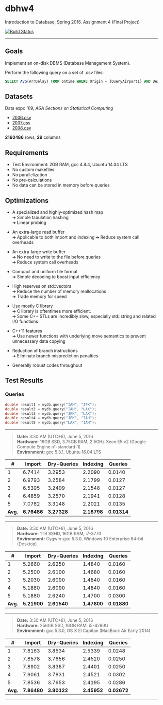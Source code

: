 # dbhw4

Introduction to Database, Spring 2016. Assignment 4 (Final Project)

[![Build Status](https://travis-ci.com/lnishan/dbhw4.svg?token=zyWYRz96q11zafMJcoGG&branch=master)](https://travis-ci.com/lnishan/dbhw4)

---


## Goals

Implement an on-disk DBMS (Database Management System).

Perform the following query on a set of .csv files:

```SQL
SELECT AVG(ArrDelay) FROM ontime WHERE Origin = {QueryAirport1} AND Dest = {QueryAirport2};
```


## Datasets

Data expo '09, *ASA Sections on Statistical Computing* 

* [2006.csv](http://stat-computing.org/dataexpo/2009/2006.csv.bz2)  
* [2007.csv](http://stat-computing.org/dataexpo/2009/2007.csv.bz2)  
* [2008.csv](http://stat-computing.org/dataexpo/2009/2008.csv.bz2)

**2160486** rows, **29** columns


## Requirements

* Test Environment: 2GB RAM, gcc 4.8.4, Ubuntu 14.04 LTS
* No custom makefiles
* No parallelization
* No pre-calculations
* No data can be stored in memory before queries


## Optimizations

* A specialized and highly-optimized hash map  
➔ Simple tabulation hashing  
➔ Linear probing  

* An extra-large read buffer  
➔ Applicable to both import and indexing
➔ Reduce system call overheads

* An extra-large write buffer  
➔ No need to write to the file before queries  
➔ Reduce system call overheads

* Compact and uniform file format  
➔ Simple decoding to boost input efficiency  

* High reserves on std::vectors  
➔ Reduce the number of memory reallocations  
➔ Trade memory for speed  

* Use mostly C library  
➔ C library is oftentimes more efficient.  
➔ Some C++ STLs are incredibly slow, especially std::string and related I/O functions

* C++11 features  
➔ Use newer functions with underlying move semantics to prevent unnecessary data copying  

* Reduction of branch instructions  
➔ Eliminate branch misprediction penalties  

* Generally robust codes throughout


## Test Results

### Queries

```cpp
double result1 = mydb.query("IAH", "JFK");
double result2 = mydb.query("IAH", "LAX");
double result3 = mydb.query("JFK", "LAX");
double result4 = mydb.query("JFK", "IAH");
double result5 = mydb.query("LAX", "IAH");
```

---

> **Date:** 3:30 AM (UTC+8), June 5, 2016  
> **Hardware:** 16GB SSD, 3.75GB RAM, 2.5GHz Xeon E5 v2 (Google Compute Engine n1-standard-1)  
> **Environment:** gcc 5.3.1, Ubuntu 16.04 LTS

| # | Import | Dry-Queries | Indexing | Queries |
| --- | --- | --- | --- | --- |
| 1 | 6.7414 | 3.2953 | 2.2090 | 0.0140 |
| 2 | 6.9793 | 3.2584 | 2.1799 | 0.0127 |
| 3 | 6.5395 | 3.2409 | 2.1548 | 0.0127 |
| 4 | 6.4859 | 3.2570 | 2.1941 | 0.0128 |
| 5 | 7.0782 | 3.3148 | 2.2021 | 0.0135 |
| **Avg.** | **6.76486** | **3.27328** | **2.18798** | **0.01314** |

---

> **Date:** 3:30 AM (UTC+8), June 5, 2016  
> **Hardware:** 1TB SSHD, 16GB RAM, i7-3770  
> **Environment:** Cygwin-gcc 5.3.0, Windows 10 Enterprise 64-bit (Desktop)

| # | Import | Dry-Queries | Indexing | Queries |
| --- | --- | --- | --- | --- |
| 1 | 5.2660 | 2.6250 | 1.4840 | 0.0160 |
| 2 | 5.2500 | 2.6100 | 1.4680 | 0.0160 |
| 3 | 5.2030 | 2.6090 | 1.4840 | 0.0160 |
| 4 | 5.1880 | 2.6090 | 1.4840 | 0.0160 |
| 5 | 5.1880 | 2.6240 | 1.4700 | 0.0300 |
| **Avg.** | **5.21900** | **2.61540** | **1.47800** | **0.01880** |

---

> **Date:** 3:30 AM (UTC+8), June 5, 2016  
> **Hardware:** 256GB SSD, 16GB RAM, i5-4260U  
> **Environment:** gcc 5.3.0, OS X El Capitan (MacBook Air Early 2014)

| # | Import | Dry-Queries | Indexing | Queries |
| --- | --- | --- | --- | --- |
| 1 | 7.8163 | 3.8534 | 2.5339 | 0.0248 |
| 2 | 7.8578 | 3.7656 | 2.4520 | 0.0250 |
| 3 | 7.8902 | 3.8387 | 2.4401 | 0.0250 |
| 4 | 7.9061 | 3.7831 | 2.4521 | 0.0302 |
| 5 | 7.8536 | 3.7653 | 2.4195 | 0.0286 |
| **Avg.** | **7.86480** | **3.80122** | **2.45952** | **0.02672** |

---
